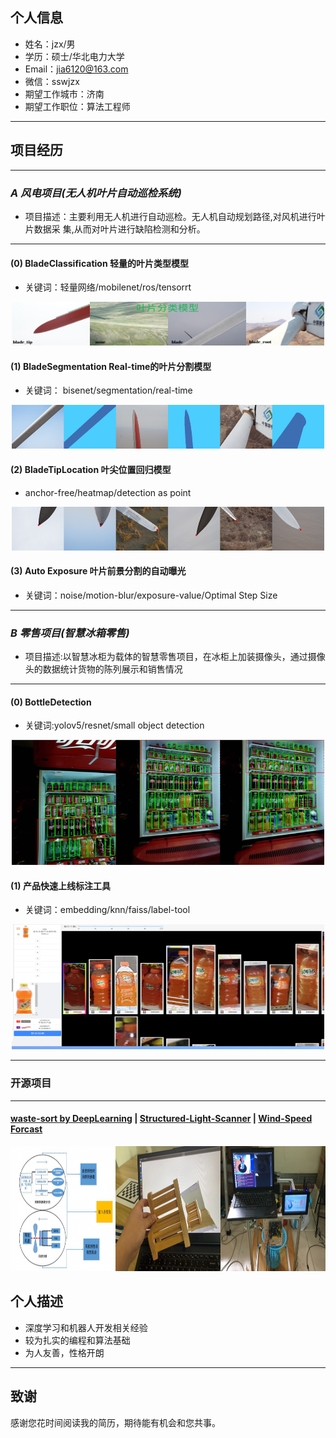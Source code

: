 ## 个人信息
- 姓名：jzx/男 
- 学历：硕士/华北电力大学
- Email：jia6120@163.com
- 微信：sswjzx
- 期望工作城市：济南
- 期望工作职位：算法工程师 

---

## 项目经历 

---    
### ***A 风电项目(无人机叶片自动巡检系统)***

- 项目描述：主要利用无人机进行自动巡检。无人机自动规划路径,对风机进行叶片数据采
集,从而对叶片进行缺陷检测和分析。

---  
#### **(0) BladeClassification 轻量的叶片类型模型**
- 关键词：轻量网络/mobilenet/ros/tensorrt 
<div align=center><img width="500" height="70" src="./images/blade_classification.jpg"/></div> 

#### **(1) BladeSegmentation Real-time的叶片分割模型**
- 关键词： bisenet/segmentation/real-time
<div align=center><img width="500" height="70" src="./images/blade_segmentation.png"/></div> 

#### **(2) BladeTipLocation 叶尖位置回归模型**
- anchor-free/heatmap/detection as point
<div align=center><img width="500" height="70" src="./images/blade_tip_location.png"/></div> 

#### **(3) Auto Exposure 叶片前景分割的自动曝光**
- 关键词：noise/motion-blur/exposure-value/Optimal Step Size
---    

### ***B 零售项目(智慧冰箱零售)***

- 项目描述:以智慧冰柜为载体的智慧零售项目，在冰柜上加装摄像头，通过摄像头的数据统计货物的陈列展示和销售情况

---  
#### **(0) BottleDetection**

- 关键词:yolov5/resnet/small object detection

<div align=center><img width="500" height="200" src="./images/bottle_detection.png"/></div>

#### **(1) 产品快速上线标注工具**

- 关键词：embedding/knn/faiss/label-tool

<div align=center><img width="500" height="200" src="./images/labcluster.png"/></div>

---    

### 开源项目

--- 
#### **[waste-sort by DeepLearning](https://github.com/jzx-gooner/DL-wastesort)  |   [Structured-Light-Scanner](https://github.com/jzx-gooner/Structured-Light-Scanner) | [Wind-Speed Forcast](https://github.com/jzx-gooner/mypaper)**
<div align=center><img width="600" height="200" src="./images/open.png"/></div>



## 个人描述

- 深度学习和机器人开发相关经验
- 较为扎实的编程和算法基础
- 为人友善，性格开朗
      
---      
## 致谢
感谢您花时间阅读我的简历，期待能有机会和您共事。
